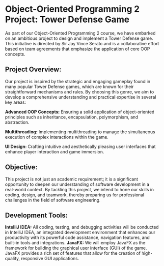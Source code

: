 # Object-Oriented Programming 2 Project: Tower Defense Game

As part of our Object-Oriented Programming 2 course, we have embarked on an ambitious project to design and implement a Tower Defense game. This initiative is directed by Sir Jay Vince Serato and is a collaborative effort based on team agreements that emphasize the application of core OOP concepts.

## Project Overview: 
Our project is inspired by the strategic and engaging gameplay found in many popular Tower Defense games, which are known for their straightforward mechanisms and rules. By choosing this genre, we aim to develop a comprehensive understanding and practical expertise in several key areas:

**Advanced OOP Concepts:** Ensuring a solid application of object-oriented principles such as inheritance, encapsulation, polymorphism, and abstraction.

**Multithreading:** Implementing multithreading to manage the simultaneous execution of complex interactions within the game.

**UI Design:** Crafting intuitive and aesthetically pleasing user interfaces that enhance player interaction and game immersion.

## Objective: 
This project is not just an academic requirement; it is a significant opportunity to deepen our understanding of software development in a real-world context. By tackling this project, we intend to hone our skills in coding, design, and teamwork, thereby preparing us for professional challenges in the field of software engineering.

## Development Tools:
**IntelliJ IDEA:** All coding, testing, and debugging activities will be conducted in IntelliJ IDEA, an integrated development environment that enhances our productivity with its powerful code assistance, navigation features, and built-in tools and integrations.
**JavaFX:** We will employ JavaFX as the framework for building the graphical user interface (GUI) of the game. JavaFX provides a rich set of features that allow for the creation of high-quality, responsive GUI applications.
